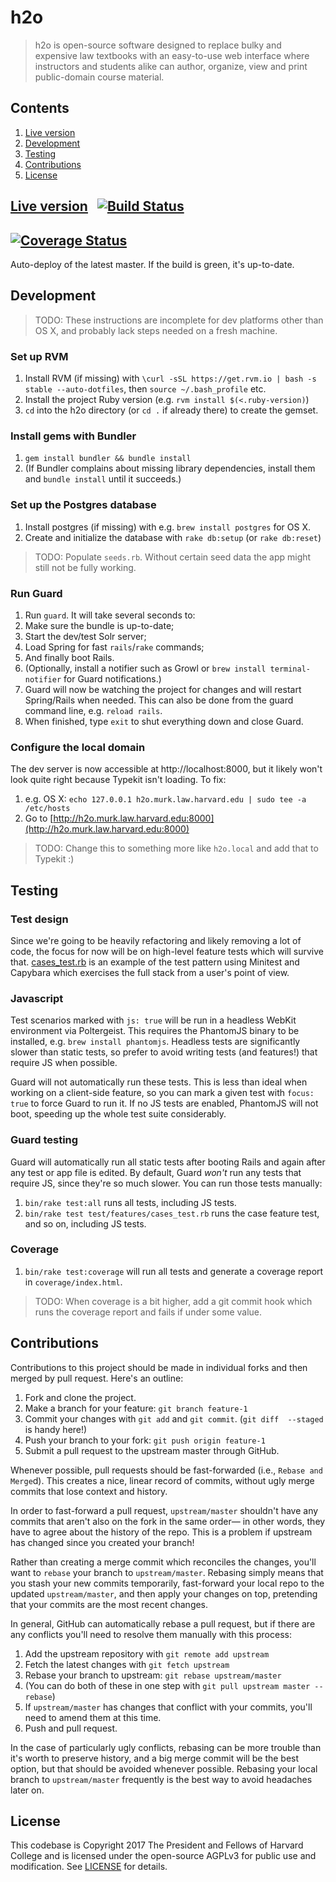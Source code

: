 # h2o

> h2o is open-source software designed to replace bulky and expensive law textbooks with an easy-to-use web interface where instructors and students alike can author, organize, view and print public-domain course material.

## Contents

1. [Live version](#live-version)
2. [Development](#development)
3. [Testing](#testing)
3. [Contributions](#contributions)
3. [License](#license)

## [Live version](https://h2o-dev.lil.tools) &nbsp; [![Build Status](https://travis-ci.org/harvard-lil/h2o.svg?branch=master)](https://travis-ci.org/harvard-lil/h2o)
## [![Coverage Status](https://coveralls.io/repos/harvard-lil/h2o/badge.png?branch=master)](https://coveralls.io/r/harvard-lil/h2o?branch=master)

Auto-deploy of the latest master. If the build is green, it's up-to-date.


## Development

> TODO: These instructions are incomplete for dev platforms other than OS X, and probably lack steps needed on a fresh machine.

### Set up RVM

1. Install RVM (if missing) with `\curl -sSL https://get.rvm.io | bash -s stable --auto-dotfiles`, then `source ~/.bash_profile` etc.
2. Install the project Ruby version (e.g. `rvm install $(<.ruby-version)`)
2. `cd` into the h2o directory (or `cd .` if already there) to create the gemset.

### Install gems with Bundler

1. `gem install bundler && bundle install`
2. (If Bundler complains about missing library dependencies, install them and `bundle install` until it succeeds.)

### Set up the Postgres database

1. Install postgres (if missing) with e.g. `brew install postgres` for OS X.
3. Create and initialize the database with `rake db:setup` (or `rake db:reset`)

> TODO: Populate `seeds.rb`. Without certain seed data the app might still not be fully working.

### Run Guard

1. Run `guard`. It will take several seconds to:
2. Make sure the bundle is up-to-date;
2. Start the dev/test Solr server;
3. Load Spring for fast `rails`/`rake` commands;
4. And finally boot Rails.
3. (Optionally, install a notifier such as Growl or `brew install terminal-notifier` for Guard notifications.)
4. Guard will now be watching the project for changes and will restart Spring/Rails when needed. This can also be done from the guard command line, e.g. `reload rails`.
5. When finished, type `exit` to shut everything down and close Guard.

### Configure the local domain

The dev server is now accessible at http://localhost:8000, but it likely won't look quite right because Typekit isn't loading. To fix:

1. e.g. OS X: `echo 127.0.0.1 h2o.murk.law.harvard.edu | sudo tee -a /etc/hosts`
2. Go to [http://h2o.murk.law.harvard.edu:8000](http://h2o.murk.law.harvard.edu:8000)

> TODO: Change this to something more like `h2o.local` and add that to Typekit :)

## Testing

### Test design

Since we're going to be heavily refactoring and likely removing a lot of code, the focus for now will be on high-level feature tests which will survive that. [cases_test.rb](test/features/cases_test.rb) is an example of the test pattern using Minitest and Capybara which exercises the full stack from a user's point of view.

### Javascript

Test scenarios marked with `js: true` will be run in a headless WebKit environment via Poltergeist. This requires the PhantomJS binary to be installed, e.g. `brew install phantomjs`. Headless tests are significantly slower than static tests, so prefer to avoid writing tests (and features!) that require JS when possible.

Guard will not automatically run these tests. This is less than ideal when working on a client-side feature, so you can mark a given test with `focus: true` to force Guard to run it. If no JS tests are enabled, PhantomJS will not boot, speeding up the whole test suite considerably.

### Guard testing

Guard will automatically run all static tests after booting Rails and  again after any test or app file is edited. By default, Guard _won't_ run any tests that require JS, since they're so much slower. You can run those tests manually:

1. `bin/rake test:all` runs all tests, including JS tests.
1. `bin/rake test test/features/cases_test.rb` runs the case feature test, and so on, including JS tests.

### Coverage

1. `bin/rake test:coverage` will run all tests and generate a coverage report in `coverage/index.html`.

> TODO: When coverage is a bit higher, add a git commit hook which runs the coverage report and fails if under some value.

## Contributions

Contributions to this project should be made in individual forks and then merged by pull request. Here's an outline:

1. Fork and clone the project.
1. Make a branch for your feature: `git branch feature-1`
1. Commit your changes with `git add` and `git commit`. (`git diff  --staged` is handy here!)
1. Push your branch to your fork: `git push origin feature-1`
1. Submit a pull request to the upstream master through GitHub.

Whenever possible, pull requests should be fast-forwarded (i.e., `Rebase and Merge`d). This creates a nice, linear record of commits, without ugly merge commits that lose context and history.

In order to fast-forward a pull request, `upstream/master` shouldn't have any commits that aren't also on the fork in the same order— in other words, they have to agree about the history of the repo. This is a problem if upstream has changed since you created your branch!

Rather than creating a merge commit which reconciles the changes, you'll want to `rebase` your branch to `upstream/master`. Rebasing simply means that you stash your new commits temporarily, fast-forward your local repo to the updated `upstream/master`, and then apply your changes on top,  pretending that your commits are the most recent changes.

In general, GitHub can automatically rebase a pull request, but if there are any conflicts you'll need to resolve them manually with this process:

1. Add the upstream repository with `git remote add upstream`
1. Fetch the latest changes with `git fetch upstream`
1. Rebase your branch to upstream: `git rebase upstream/master`
1. (You can do both of these in one step with `git pull upstream master --rebase`)
1. If `upstream/master` has changes that conflict with your commits, you'll need to amend them at this time.
1. Push and pull request.

In the case of particularly ugly conflicts, rebasing can be more trouble than it's worth to preserve history, and a big merge commit will be the best option, but that should be avoided whenever possible. Rebasing your local branch to `upstream/master` frequently is the best way to avoid headaches later on.

## License

This codebase is Copyright 2017 The President and Fellows of Harvard College and is licensed under the open-source AGPLv3 for public use and modification. See [LICENSE](LICENSE) for details.
